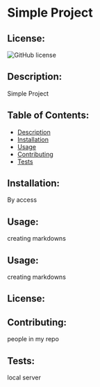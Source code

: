 # Simple Project

  ## License:
  ![GitHub license](https://img.shields.io/badge/license-MIT-blue.svg)

  ## Description:
  Simple Project

  ## Table of Contents:
  - [Description](#description)
  - [Installation](#installation)
  - [Usage](#usage)
  - [Contributing](#contributing)
  - [Tests](#tests)

  ## Installation:
  By access

  ## Usage:
  creating markdowns

  ## Usage:
  creating markdowns

  ## License:
  

  ## Contributing:
  people in my repo

  ## Tests:
  local server 

  
